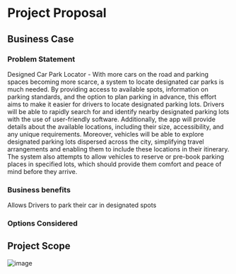# Project Proposal

## Business Case

### Problem Statement

Designed Car Park Locator - With more cars on the road and parking spaces becoming more scarce, a system to locate designated car parks is much needed. By providing access to available spots, information on parking standards, and the option to plan parking in advance, this effort aims to make it easier for drivers to locate designated parking lots. Drivers will be able to rapidly search for and identify nearby designated parking lots with the use of user-friendly software. Additionally, the app will provide details about the available locations, including their size, accessibility, and any unique requirements. Moreover, vehicles will be able to explore designated parking lots dispersed across the city, simplifying travel arrangements and enabling them to include these locations in their itinerary. The system also attempts to allow vehicles to reserve or pre-book parking places in specified lots, which should provide them comfort and peace of mind before they arrive.

### Business benefits

Allows Drivers to park their car in designated spots 

### Options Considered


## Project Scope

![image](https://github.com/Zxiona/Team-1/assets/82226228/a6802c02-cc30-4426-9a0b-29de4d9a422e)

